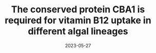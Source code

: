 ---
title: "The conserved protein CBA1 is required for vitamin B12 uptake in different algal lineages"
date: "2023-05-27"
authors: "Sayer AP,  Llavero-Pasquina M,  Geisler K, Holzer A, Bunbury F, Mendoza-Ochoa GI, Lawrence AD, Warren MJ, Mehrshahi P, Smith AG"
reviewers: "Student 1, Student 2, Macdonald CB, Fraser J"
image: "/static/img/reviews/2023_sayer.png"

peer-review:
 - biorxiv_version: "2023.03.24.534157v2"
 - prereview_beta: "doi-10.1101-2023.03.24.534157"
---